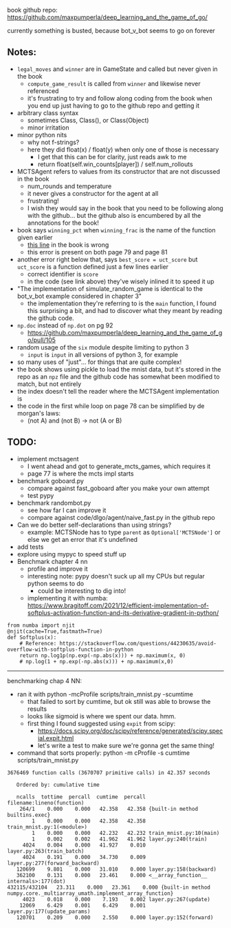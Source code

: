 book github repo: https://github.com/maxpumperla/deep_learning_and_the_game_of_go/

currently something is busted, because bot_v_bot seems to go on forever

## Notes:

- `legal_moves` and `winner` are in GameState and called but never given in the book
  - `compute_game_result` is called from `winner` and likewise never referenced
  - it's frustrating to try and follow along coding from the book when you
    end up just having to go to the github repo and getting it
- arbitrary class syntax
  - sometimes Class, Class(), or Class(Object)
  - minor irritation
- minor python nits
  - why not f-strings?
  - here they did float(x) / float(y) when only one of those is necessary
    - I get that this can be for clarity, just reads awk to me
    - return float(self.win_counts[player]) / self.num_rollouts
- MCTSAgent refers to values from its constructor that are not discussed in the book
  - num_rounds and temperature
  - it never gives a constructor for the agent at all
  - frustrating!
  - I wish they would say in the book that you need to be following along with the github... but the github also is encumbered by all the annotations for the book!
- book says `winning_pct` when `winning_frac` is the name of the function given earlier
  - [this line](https://github.com/maxpumperla/deep_learning_and_the_game_of_go/blob/6148f57eb98e4c75b102d096401efe780e911442/code/dlgo/mcts/mcts.py#L152) in the book is wrong
  - this error is present on both page 79 and page 81
- another error right below that, says `best_score = uct_score` but `uct_score` is a function defined just a few lines earlier
  - correct identifier is `score`
  - in the code (see link above) they've wisely inlined it to speed it up
- "The implementation of simulate_random_game is identical to the bot_v_bot example considered in chapter 3"
  - the implementation they're referring to is the `main` function, I found this surprising a bit, and had to discover what they meant by reading the github code.
- `np.doc` instead of `np.dot` on pg 92
  - https://github.com/maxpumperla/deep_learning_and_the_game_of_go/pull/105
- random usage of the `six` module despite limiting to python 3
  - `input` is `input` in all versions of python 3, for example
- so many uses of "just"... for things that are quite complex!
- the book shows using pickle to load the mnist data, but it's stored in the repo as an `npz` file and the github code has somewhat been modified to match, but not entirely
- the index doesn't tell the reader where the MCTSAgent implementation is
- the code in the first while loop on page 78 can be simplified by de morgan's laws:
  - (not A) and (not B) -> not (A or B)

## TODO:

- implement mctsagent
  - I went ahead and got to generate_mcts_games, which requires it
  - page 77 is where the mcts impl starts
- benchmark goboard.py
  - compare against fast_goboard after you make your own attempt
  - test pypy
- benchmark randombot.py
  - see how far I can improve it
  - compare against code/dlgo/agent/naive_fast.py in the github repo
- Can we do better self-declarations than using strings?
  - example: MCTSNode has to type `parent` as `Optional['MCTSNode']` or else
    we get an error that it's undefined
- add tests
- explore using mypyc to speed stuff up
- Benchmark chapter 4 nn
  - profile and improve it
  - interesting note: pypy doesn't suck up all my CPUs but regular python seems to do
    - could be interesting to dig into!
  - implementing it with numba: https://www.bragitoff.com/2021/12/efficient-implementation-of-softplus-activation-function-and-its-derivative-gradient-in-python/

```
from numba import njit
@njit(cache=True,fastmath=True)
def Softplus(x):
    # Reference: https://stackoverflow.com/questions/44230635/avoid-overflow-with-softplus-function-in-python
    return np.log1p(np.exp(-np.abs(x))) + np.maximum(x, 0)
    # np.log(1 + np.exp(-np.abs(x))) + np.maximum(x,0)
```

---

benchmarking chap 4 NN:

- ran it with python -mcProfile scripts/train_mnist.py -scumtime
  - that failed to sort by cumtime, but ok still was able to browse the results
  - looks like sigmoid is where we spent our data. hmm.
  - first thing I found suggested using `expit` from scipy:
    - https://docs.scipy.org/doc/scipy/reference/generated/scipy.special.expit.html
    - let's write a test to make sure we're gonna get the same thing!
- command that sorts properly: python -m cProfile -s cumtime scripts/train_mnist.py

```
3676469 function calls (3670707 primitive calls) in 42.357 seconds

   Ordered by: cumulative time

   ncalls  tottime  percall  cumtime  percall filename:lineno(function)
    264/1    0.000    0.000   42.358   42.358 {built-in method builtins.exec}
        1    0.000    0.000   42.358   42.358 train_mnist.py:1(<module>)
        1    0.000    0.000   42.232   42.232 train_mnist.py:10(main)
        1    0.002    0.002   41.962   41.962 layer.py:240(train)
     4024    0.004    0.000   41.927    0.010 layer.py:263(train_batch)
     4024    0.191    0.000   34.730    0.009 layer.py:277(forward_backward)
   120699    9.801    0.000   31.010    0.000 layer.py:158(backward)
   362100    0.131    0.000   23.461    0.000 <__array_function__ internals>:177(dot)
432115/432104   23.311    0.000   23.361    0.000 {built-in method numpy.core._multiarray_umath.implement_array_function}
     4023    0.018    0.000    7.193    0.002 layer.py:267(update)
    12069    6.429    0.001    6.429    0.001 layer.py:177(update_params)
   120701    0.209    0.000    2.550    0.000 layer.py:152(forward)
```
